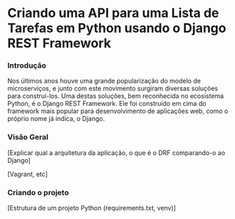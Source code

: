 # Criando uma API para uma Lista de Tarefas em Python usando o Django REST Framework


### Introdução

Nos últimos anos houve uma grande popularização do modelo de microserviços, e junto com este movimento surgiram diversas soluções para construí-los. Uma destas soluções, bem reconhecida no ecosistema Python, é o Django REST Framework. Ele foi construído em cima do framework mais popular para desenvolvimento de aplicações web, como o próprio nome já indica, o Django.

### Visão Geral

[Explicar qual a arquitetura da aplicação, o que é o DRF comparando-o ao Django]

[Vagrant, etc]

### Criando o projeto

[Estrutura de um projeto Python (requirements.txt, venv)]
